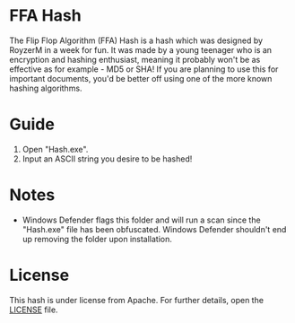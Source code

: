 # FFA Hash

The Flip Flop Algorithm (FFA) Hash is a hash which was designed by RoyzerM in a week for fun. It was made by a young teenager who is an encryption and hashing enthusiast, meaning it probably won't be as effective as for example - MD5 or SHA! If you are planning to use this for important documents, you'd be better off using one of the more known hashing algorithms.

# Guide

1. Open "Hash.exe".
2. Input an ASCII string you desire to be hashed!

# Notes

- Windows Defender flags this folder and will run a scan since the "Hash.exe" file has been obfuscated. Windows Defender shouldn't end up removing the folder upon installation.

# License

This hash is under license from Apache. For further details, open the [LICENSE](https://github.com/RoyzerM/FFA-Hash/blob/main/LICENSE) file.
